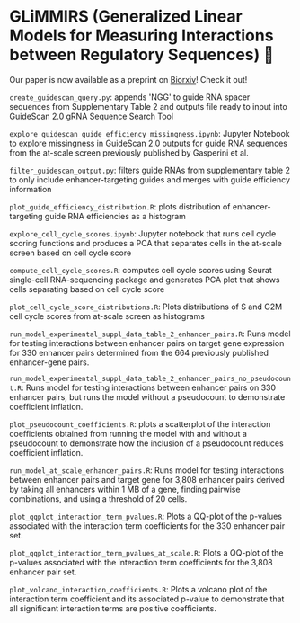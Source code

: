 # GLiMMIRS (**G**eneralized **Li**near **M**odels for **M**easuring **I**nteractions between **R**egulatory **S**equences) :star2:
Our paper is now available as a preprint on [Biorxiv](https://www.biorxiv.org/content/10.1101/2023.04.26.538501v1)! Check it out!

```create_guidescan_query.py```: appends 'NGG' to guide RNA spacer sequences from Supplementary Table 2 and outputs file ready to input into GuideScan 2.0 gRNA Sequence Search Tool

```explore_guidescan_guide_efficiency_missingness.ipynb```: Jupyter Notebook to explore missingness in GuideScan 2.0 outputs for guide RNA sequences from the at-scale screen previously published by Gasperini et al.

```filter_guidescan_output.py```: filters guide RNAs from supplementary table 2 to only include enhancer-targeting guides and merges with guide efficiency information

```plot_guide_efficiency_distribution.R```: plots distribution of enhancer-targeting guide RNA efficiencies as a histogram

```explore_cell_cycle_scores.ipynb```: Jupyter notebook that runs cell cycle scoring functions and produces a PCA that separates cells in the at-scale screen based on cell cycle score

```compute_cell_cycle_scores.R```: computes cell cycle scores using Seurat single-cell RNA-sequencing package and generates PCA plot that shows cells separating based on cell cycle score

```plot_cell_cycle_score_distributions.R```: Plots distributions of S and G2M cell cycle scores from at-scale screen as histograms

```run_model_experimental_suppl_data_table_2_enhancer_pairs.R```: Runs model for testing interactions between enhancer pairs on target gene expression for 330 enhancer pairs determined from the 664 previously published enhancer-gene pairs.

```run_model_experimental_suppl_data_table_2_enhancer_pairs_no_pseudocount.R```: Runs model for testing interactions between enhancer pairs on 330 enhancer pairs, but runs the model without a pseudocount to demonstrate coefficient inflation.

```plot_pseudocount_coefficients.R```: plots a scatterplot of the interaction coefficients obtained from running the model with and without a pseudocount to demonstrate how the inclusion of a pseudocount reduces coefficient inflation.

```run_model_at_scale_enhancer_pairs.R```: Runs model for testing interactions between enhancer pairs and target gene for 3,808 enhancer pairs derived by taking all enhancers within 1 MB of a gene, finding pairwise combinations, and using a threshold of 20 cells.

```plot_qqplot_interaction_term_pvalues.R```: Plots a QQ-plot of the p-values associated with the interaction term coefficients for the 330 enhancer pair set.

```plot_qqplot_interaction_term_pvalues_at_scale.R```: Plots a QQ-plot of the p-values associated with the interaction term coefficients for the 3,808 enhancer pair set. 

```plot_volcano_interaction_coefficients.R```: Plots a volcano plot of the interaction term coefficient and its associated p-value to demonstrate that all significant interaction terms are positive coefficients.